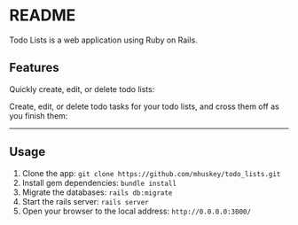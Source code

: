 # README

Todo Lists is a web application using Ruby on Rails.

## Features
Quickly create, edit, or delete todo lists:

Create, edit, or delete todo tasks for your todo lists, and cross them off as you finish them:

---

## Usage
1. Clone the app:
 `git clone https://github.com/mhuskey/todo_lists.git`
2. Install gem dependencies:
`bundle install`
3. Migrate the databases:
`rails db:migrate`
4. Start the rails server:
`rails server`
5. Open your browser to the local address:
`http://0.0.0.0:3000/`


